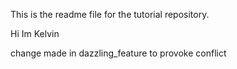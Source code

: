 This is the readme file for the tutorial repository.

Hi Im Kelvin

change made in dazzling_feature to provoke conflict